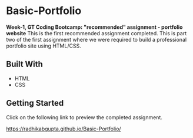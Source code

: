# Basic-Portfolio

**Week-1, GT Coding Bootcamp: "recommended" assignment - portfolio website**
This is the first recommended assignment completed. This is part two of the first assignment where we were required to build a professional portfolio site using HTML/CSS.

## Built With
- HTML
- CSS

## Getting Started
Click on the following link to preview the completed assignment.

https://radhikabgupta.github.io/Basic-Portfolio/

